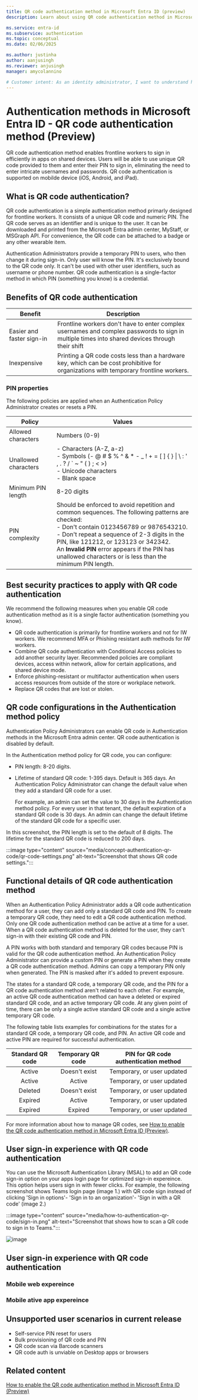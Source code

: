 ```yaml
---
title: QR code authentication method in Microsoft Entra ID (preview)
description: Learn about using QR code authentication method in Microsoft Entra ID to help improve and secure sign-in events for frontline workers.

ms.service: entra-id
ms.subservice: authentication
ms.topic: conceptual
ms.date: 02/06/2025

ms.author: justinha
author: aanjusingh
ms.reviewer: anjusingh
manager: amycolannino

# Customer intent: As an identity administrator, I want to understand how to use QR code authentication in Microsoft Entra ID to improve and secure user sign-in events for frontline workers
---
```


# Authentication methods in Microsoft Entra ID - QR code authentication method (Preview)

QR code authentication method enables frontline workers to sign in efficiently in apps on shared devices. Users will be able to use unique QR code provided to them and enter their PIN to sign in, eliminating the need to enter intricate usernames and passwords. QR code authentication is supported on mobilde device (iOS, Android, and iPad).

## What is QR code authentication?

QR code authentication is a simple authentication method primarly designed for frontline workers. 
It consists of a unique QR code and numeric PIN. 
The QR code serves as an identifier and is unique to the user. 
It can be downloaded and printed from the Microsoft Entra admin center, MyStaff, or MSGraph API. 
For convenience, the QR code can be attached to a badge or any other wearable item. 

Authentication Administrators provide a temporary PIN to users, who then change it during sign-in. Only user will know the PIN.
It's exclusively bound to the QR code only. 
It can't be used with other user identifiers, such as username or phone number.
QR code authentication is a single-factor method in which PIN (something you know) is a credential.

## Benefits of QR code authentication
Benefit | Description
--------|------------
Easier and faster sign-in | Frontline workers don't have to enter complex usernames and complex passwords to sign in multiple times into shared devices through their shift
Inexpensive | Printing a QR code costs less than a hardware key, which can be cost prohibitive for organizations with temporary frontline workers.

### PIN properties

The following policies are applied when an Authentication Policy Administrator creates or resets a PIN. 

Policy | Values 
-------|--------
Allowed characters | Numbers (0-9) 
Unallowed characters | - Characters (A-Z, a-z)<br>- Symbols (- @ # $ % ^ & * - _ ! + = [ ] { } \| \ : ' , . ? / ` ~ " ( ) ; < >)<br>- Unicode characters<br>- Blank space 
Minimum PIN length |  8-20 digits 
PIN complexity     | Should be enforced to avoid repetition and common sequences. The following patterns are checked:<br>- Don't contain 0123456789 or 9876543210.<br>- Don't repeat a sequence of 2-3 digits in the PIN, like 121212, or 123123 or 342342.<br>An **Invalid PIN** error appears if the PIN has unallowed characters or is less than the minimum PIN length. 

## Best security practices to apply with QR code authentication 

We recommend the following measures when you enable QR code authentication method as it is a single factor authentication (something you know).  

- QR code authentication is primarily for frontline workers and not for IW workers. We recommend MFA or Phishing resistant auth methods for IW workers.
- Combine QR code authentication with Conditional Access policies to add another security layer. Recommended policies are compliant devices, access within network, allow for certain applications, and shared device mode. 
- Enforce phishing-resistant or multifactor authentication when users access resources from outside of the store or workplace network.
- Replace QR codes that are lost or stolen.

## QR code configurations in the Authentication method policy

Authentication Policy Administrators can enable QR code in Authentication methods in the Microsoft Entra admin center. QR code authentication is disabled by default.

In the Authentication method policy for QR code, you can configure:

- PIN length: 8-20 digits.
- Lifetime of standard QR code: 1-395 days. Default is 365 days. An Authentication Policy Administrator can change the default value when they add a standard QR code for a user. 

  For example, an admin can set the value to 30 days in the Authentication method policy. 
  For every user in that tenant, the default expiration of a standard QR code is 30 days. 
  An admin can change the default lifetime of the standard QR code for a specific user.

In this screenshot, the PIN length is set to the default of 8 digits. The lifetime for the standard QR code is reduced to 200 days.

:::image type="content" source="media/concept-authentication-qr-code/qr-code-settings.png" alt-text="Screenshot that shows QR code settings.":::

## Functional details of QR code authentication method

When an Authentication Policy Administrator adds a QR code authentication method for a user, they can add only a standard QR code and PIN.
To create a temporary QR code, they need to edit a QR code authentication method. Only one QR code authentication method can be active at a time for a user. When a QR code authentication method is deleted for the user, they can't sign-in with their existing QR code and PIN.

A PIN works with both standard and temporary QR codes because PIN is valid for the QR code authentication method.
An Authentication Policy Administrator can provide a custom PIN or generate a PIN when they create a QR code authentication method. Admins can copy a temporary PIN only when generated. The PIN is masked after it's added to prevent exposure.

The states for a standard QR code, a temporary QR code, and the PIN for a QR code authentication method aren't related to each other. 
For example, an active QR code authentication method can have a deleted or expired standard QR code, and an active temporary QR code. 
At any given point of time, there can be only a single active standard QR code and a single active temporary QR code.

The following table lists examples for combinations for the states for a standard QR code, a temporary QR code, and PIN. 
An active QR code and active PIN are required for successful authentication. 

Standard QR code | Temporary QR code | PIN for QR code authentication method
:---------------:|:-----------------:|:------------------------------------:
Active           | Doesn't exist     | Temporary, or user updated
Active           | Active            | Temporary, or user updated
Deleted          | Doesn't exist     | Temporary, or user updated
Expired          | Active            | Temporary, or user updated
Expired          | Expired           | Temporary, or user updated

For more information about how to manage QR codes, see [How to enable the QR code authentication method in Microsoft Entra ID (Preview)](how-to-authentication-qr-code.md).


## User sign-in experience with QR code authentication

You can use the Microsoft Authentication Library (MSAL) to add an QR code sign-in option on your apps login page for optimized sign-in expereince.
This option helps users sign in with fewer clicks. 
For example, the following screenshot shows Teams login page (image 1.) with QR code sign instead of clicking 'Sign in options'- 'Sign in to an organization'- 'Sign in with a QR code' (image 2.)

:::image type="content" source="media/how-to-authentication-qr-code/sign-in.png" alt-text="Screenshot that shows how to scan a QR code to sign in to Teams.":::

![image](https://github.com/user-attachments/assets/1263aff6-eb9d-40e9-8ea1-e8eb5b9df4a9)

## User sign-in experience with QR code authentication

### Mobile web expereince

### Mobile ative app expereince 



## Unsupported user scenarios in current release

- Self-service PIN reset for users
- Bulk provisioning of QR code and PIN
- QR code scan via Barcode scanners
- QR code auth is unviable on Desktop apps or browsers


## Related content

[How to enable the QR code authentication method in Microsoft Entra ID (Preview)](how-to-authentication-qr-code.md)
